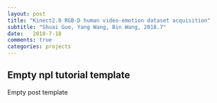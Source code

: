 ```yaml
---
layout: post
title: "Kinect2.0 RGB-D human video-emotion dataset acquisition"
subtitle: "Shuai Guo, Yang Wang, Bin Wang, 2018.7"
date:   2018-7-18
comments: true
categories: projects
---
```


## Empty npl tutorial template

Empty post template
